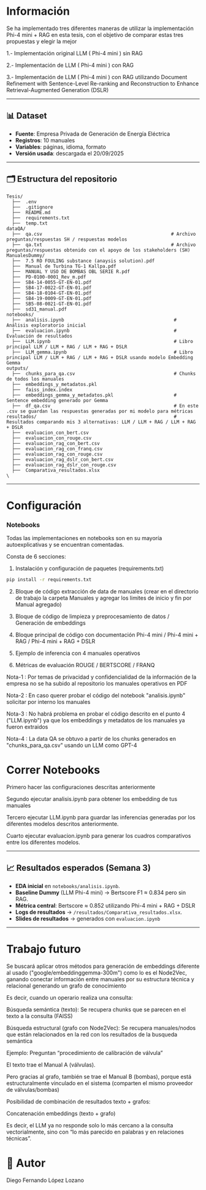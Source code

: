 # Información
Se ha implementado tres diferentes maneras de utilizar la implementación Phi-4 mini + RAG en esta tesis, con el objetivo de comparar estas tres propuestas y elegir la mejor

1.- Implementación original LLM ( Phi-4 mini ) sin RAG

2.- Implementación de LLM ( Phi-4 mini ) con RAG

3.- Implementación de LLM ( Phi-4 mini ) con RAG utilizando Document Refinement with Sentence-Level Re-ranking and Reconstruction to Enhance Retrieval-Augmented Generation (DSLR)

---

## 📊 Dataset
- **Fuente**: Empresa Privada de Generación de Energía Eléctrica 
- **Registros**: 10 manuales  
- **Variables**: páginas, idioma, formato  
- **Versión usada**: descargada el 20/09/2025  

---

## 🗂️ Estructura del repositorio
```
Tesis/
  ├──  .env
  ├──  .gitignore
  ├──  README.md
  ├──  requirements.txt
  ├──  temp.txt    
dataQA/
  ├──  qa.csv                                               # Archivo preguntas/respuestas SH / respuestas modelos
  ├──  qa.txt                                               # Archivo preguntas/respuestas obtenido con el apoyo de los stakeholders (SH)
ManualesDummy/
  ├──  7.5 RO FOULING substance (anaysis solution).pdf
  ├──  Manual de Turbina TG-1 Kallpa.pdf
  ├──  MANUAL Y USO DE BOMBAS OBL SERIE R.pdf
  ├──  PD-0100-0001_Rev_m.pdf
  ├──  SB4-14-0055-GT-EN-01.pdf
  ├──  SB4-17-0022-GT-EN-01.pdf
  ├──  SB4-18-0104-GT-EN-01.pdf
  ├──  SB4-19-0009-GT-EN-01.pdf
  ├──  SB5-08-0021-GT-EN-01.pdf
  ├──  sd31_manual.pdf
notebooks/
  ├──  analisis.ipynb                                        # Análisis exploratorio inicial
  ├──  evaluacion.ipynb                                      # Evaluación de resultados
  ├──  LLM.ipynb                                             # Libro principal LLM / LLM + RAG / LLM + RAG + DSLR   
  ├──  LLM_gemma.ipynb                                       # Libro principal LLM / LLM + RAG / LLM + RAG + DSLR usando modelo Embedding Gemma                      
outputs/                                                     
  ├──  chunks_para_qa.csv                                    # Chunks de todos los manuales
  ├──  embeddings_y_metadatos.pkl
  ├──  faiss_index.index
  ├──  embeddings_gemma_y_metadatos.pkl                      # Sentence embedding generado por Gemma     
  ├──  df_qa.csv                                             # En este .csv se guardan las respuestas generadas por mi modelo para métricas 
resultados/                                                  # Resultados comparando mis 3 alternativas: LLM / LLM + RAG / LLM + RAG + DSLR
  ├──  evaluacion_con_bert.csv                           
  ├──  evaluacion_con_rouge.csv
  ├──  evaluacion_rag_con_bert.csv
  ├──  evaluacion_rag_con_franq.csv
  ├──  evaluacion_rag_con_rouge.csv
  ├──  evaluacion_rag_dslr_con_bert.csv
  ├──  evaluacion_rag_dslr_con_rouge.csv
  ├──  Comparativa_resultados.xlsx     
\
```

---

# Configuración

### Notebooks

Todas las implementaciones en notebooks son en su mayoría autoexplicativas y se encuentran comentadas.

Consta de 6 secciones:

1. Instalación y configuración de paquetes (requirements.txt)
```bash
pip install -r requirements.txt
```

2. Bloque de código extracción de data de manuales (crear en el directorio de trabajo la carpeta Manuales y agregar los limites de inicio y fin por Manual agregado)

3. Bloque de código de limpieza y preprocesamiento de datos / Generación de embeddings

4. Bloque principal de código con documentación Phi-4 mini / Phi-4 mini + RAG / Phi-4 mini + RAG + DSLR

5. Ejemplo de inferencia con 4 manuales operativos

6. Métricas de evaluación ROUGE / BERTSCORE / FRANQ

Nota-1 : Por temas de privacidad y confidencialidad de la información de la empresa no se ha subido al repositorio los manuales operativos en PDF 

Nota-2 : En caso querer probar el código del notebook "analisis.ipynb" solicitar por interno los manuales

Nota-3 : No habrá problema en probar el código descrito en el punto 4 ("LLM.ipynb") ya que los embeddings y metadatos de los manuales ya fueron extraidos

Nota-4 : La data QA se obtuvo a partir de los chunks generados en "chunks_para_qa.csv" usando un LLM como GPT-4

# Correr Notebooks

Primero hacer las configuraciones descritas anteriormente

Segundo ejecutar analisis.ipynb para obtener los embedding de tus manuales

Tercero ejecutar LLM.ipynb para guardar las inferencias generadas por los diferentes modelos descritos anteriormente.

Cuarto ejecutar evaluacion.ipynb para generar los cuadros comparativos entre los diferentes modelos.

---

## 📈 Resultados esperados (Semana 3)
- **EDA inicial** en `notebooks/analisis.ipynb`.  
- **Baseline Dummy** (LLM Phi-4 mini) → Bertscore F1 ≈ 0.834 pero sin RAG.  
- **Métrica central**: Bertscore ≈ 0.852 utilizando Phi-4 mini + RAG + DSLR
- **Logs de resultados** → `/resultados/Comparativa_resultados.xlsx`.  
- **Slides de resultados** → generados con `evaluacion.ipynb`  
---


# Trabajo futuro

Se buscará aplicar otros métodos para generación de embeddings diferente al usado ("google/embeddinggemma-300m") como lo es el Node2Vec, ganando conectar información entre manuales por su estructura técnica y relacional generando un grafo de conocimiento

Es decir, cuando un operario realiza una consulta:

Búsqueda semántica (texto): Se recupera chunks que se parecen en el texto a la consulta (FAISS)

Búsqueda estructural (grafo con Node2Vec): Se recupera manuales/nodos que están relacionados en la red con los resultados de la busqueda semántica

Ejemplo: Preguntan “procedimiento de calibración de válvula”

El texto trae el Manual A (válvulas).

Pero gracias al grafo, también se trae el Manual B (bombas), porque está estructuralmente vinculado en el sistema (comparten el mismo proveedor de válvulas/bombas)

Posibilidad de combinación de resultados texto + grafos:

Concatenación embeddings (texto + grafo)

Es decir, el LLM ya no responde solo lo más cercano a la consulta vectorialmente, sino con “lo más parecido en palabras y en relaciones técnicas”.

# 👥 Autor
Diego Fernando López Lozano
